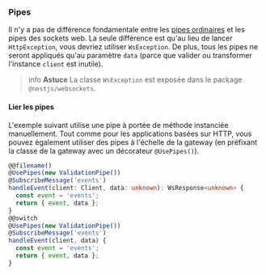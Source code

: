 ### Pipes

Il n'y a pas de différence fondamentale entre les [pipes ordinaires](/pipes) et les pipes des sockets web. La seule différence est qu'au lieu de lancer `HttpException`, vous devriez utiliser `WsException`. De plus, tous les pipes ne seront appliqués qu'au paramètre `data` (parce que valider ou transformer l'instance `client` est inutile).

> info **Astuce** La classe `WsException` est exposée dans le package `@nestjs/websockets`.

#### Lier les pipes

L'exemple suivant utilise une pipe à portée de méthode instanciée manuellement. Tout comme pour les applications basées sur HTTP, vous pouvez également utiliser des pipes à l'échelle de la gateway (en préfixant la classe de la gateway avec un décorateur `@UsePipes()`).

```typescript
@@filename()
@UsePipes(new ValidationPipe())
@SubscribeMessage('events')
handleEvent(client: Client, data: unknown): WsResponse<unknown> {
  const event = 'events';
  return { event, data };
}
@@switch
@UsePipes(new ValidationPipe())
@SubscribeMessage('events')
handleEvent(client, data) {
  const event = 'events';
  return { event, data };
}
```
